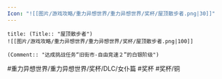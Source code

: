 ```yaml
---
Icon: "![[图片/游戏攻略/重力异想世界/重力异想世界/奖杯/屋顶散步者.png|30]]"
---
```

```ad-common-bronze-trophy
title: (Title:: "屋顶散步者")
![[图片/游戏攻略/重力异想世界/重力异想世界/奖杯/屋顶散步者.png|100]]

(Comment:: "达成挑战任务“旧街市-自由竞速２”的白银阶级")
```

#重力异想世界/重力异想世界/奖杯/DLC/女仆篇 #奖杯 #奖杯/铜
